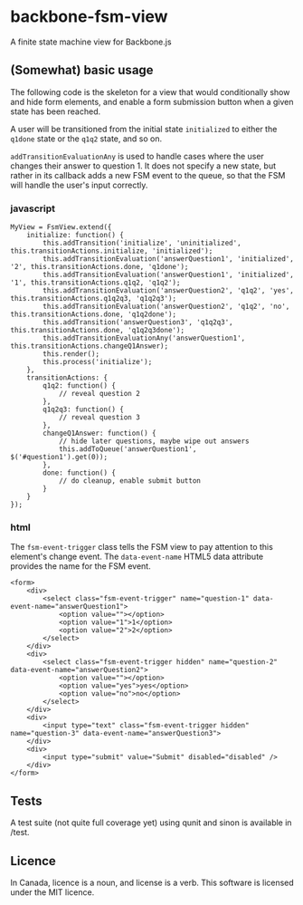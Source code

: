 # backbone-fsm-view

A finite state machine view for Backbone.js

## (Somewhat) basic usage

The following code is the skeleton for a view that would conditionally show and hide form elements, and enable a form submission button when a given state has been reached. 

A user will be transitioned from the initial state `initialized` to either the `q1done` state or the `q1q2` state, and so on. 

`addTransitionEvaluationAny` is used to handle cases where the user changes their answer to question 1. It does not specify a new state, but rather in its callback adds a new FSM event to the queue, so that the FSM will handle the user's input correctly.

### javascript

	MyView = FsmView.extend({
		initialize: function() {
			this.addTransition('initialize', 'uninitialized', this.transitionActions.initialize, 'initialized');
			this.addTransitionEvaluation('answerQuestion1', 'initialized', '2', this.transitionActions.done, 'q1done');
			this.addTransitionEvaluation('answerQuestion1', 'initialized', '1', this.transitionActions.q1q2, 'q1q2');
			this.addTransitionEvaluation('answerQuestion2', 'q1q2', 'yes', this.transitionActions.q1q2q3, 'q1q2q3');
			this.addTransitionEvaluation('answerQuestion2', 'q1q2', 'no', this.transitionActions.done, 'q1q2done');
			this.addTransition('answerQuestion3', 'q1q2q3', this.transitionActions.done, 'q1q2q3done');
			this.addTransitionEvaluationAny('answerQuestion1', this.transitionActions.changeQ1Answer);
			this.render();
			this.process('initialize');
		},
		transitionActions: {
			q1q2: function() {
				// reveal question 2
			},
			q1q2q3: function() {
				// reveal question 3
			},
			changeQ1Answer: function() {
				// hide later questions, maybe wipe out answers
				this.addToQueue('answerQuestion1', $('#question1').get(0));
			},
			done: function() {
				// do cleanup, enable submit button
			}
		}
	});

### html

The `fsm-event-trigger` class tells the FSM view to pay attention to this element's change event. The `data-event-name` HTML5 data attribute provides the name for the FSM event.

	<form>
		<div>
			<select class="fsm-event-trigger" name="question-1" data-event-name="answerQuestion1">
				<option value=""></option>
				<option value="1">1</option>
				<option value="2">2</option>
			</select>
		</div>
		<div>
			<select class="fsm-event-trigger hidden" name="question-2" data-event-name="answerQuestion2">
				<option value=""></option>
				<option value="yes">yes</option>
				<option value="no">no</option>
			</select>
		</div>
		<div>
			<input type="text" class="fsm-event-trigger hidden" name="question-3" data-event-name="answerQuestion3">
		</div>
		<div>
			<input type="submit" value="Submit" disabled="disabled" />
		</div>
	</form>
		

## Tests

A test suite (not quite full coverage yet) using qunit and sinon is available in /test.

## Licence

In Canada, licence is a noun, and license is a verb. This software is
licensed under the MIT licence.
